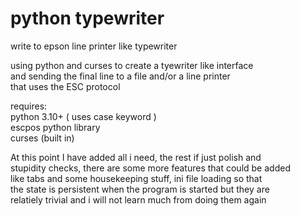# python typewriter
 write to epson line printer like typewriter

using python and curses to create a tyewriter like interface\
and sending the final line to a file and/or a line printer\
that uses the ESC protocol

requires:\
python 3.10+ ( uses case keyword )\
escpos python library\
curses (built in)

At this point I have added all i need, the rest if just polish and\
stupidity checks, there are some more features that could be added\
like tabs and some housekeeping stuff, ini file loading so that\
the state is persistent when the program is started but they are\
relatiely trivial and i will not learn much from doing them again

